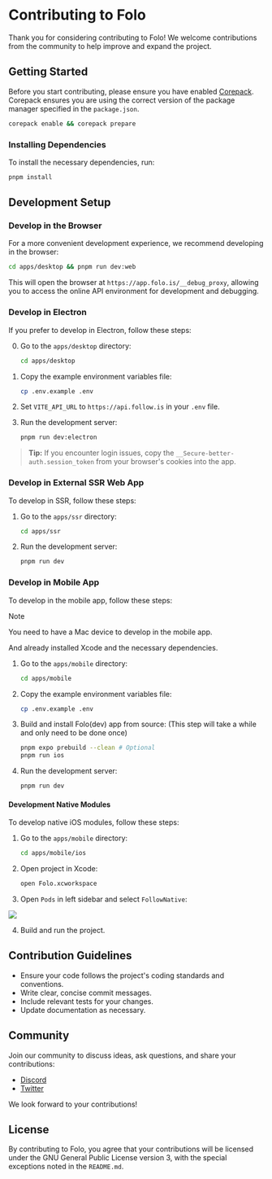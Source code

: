 # Contributing to Folo

Thank you for considering contributing to Folo! We welcome contributions from the community to help improve and expand the project.

## Getting Started

Before you start contributing, please ensure you have enabled [Corepack](https://nodejs.org/api/corepack.html). Corepack ensures you are using the correct version of the package manager specified in the `package.json`.

```sh
corepack enable && corepack prepare
```

### Installing Dependencies

To install the necessary dependencies, run:

```sh
pnpm install
```

## Development Setup

### Develop in the Browser

For a more convenient development experience, we recommend developing in the browser:

```sh
cd apps/desktop && pnpm run dev:web
```

This will open the browser at `https://app.folo.is/__debug_proxy`, allowing you to access the online API environment for development and debugging.

### Develop in Electron

If you prefer to develop in Electron, follow these steps:

0. Go to the `apps/desktop` directory:

   ```sh
   cd apps/desktop
   ```

1. Copy the example environment variables file:

   ```sh
   cp .env.example .env
   ```

2. Set `VITE_API_URL` to `https://api.follow.is` in your `.env` file.

3. Run the development server:

   ```sh
   pnpm run dev:electron
   ```

> **Tip:** If you encounter login issues, copy the `__Secure-better-auth.session_token` from your browser's cookies into the app.

### Develop in External SSR Web App

To develop in SSR, follow these steps:

1. Go to the `apps/ssr` directory:

   ```sh
   cd apps/ssr
   ```

2. Run the development server:

   ```sh
   pnpm run dev
   ```

### Develop in Mobile App

To develop in the mobile app, follow these steps:

> [!NOTE]
> You need to have a Mac device to develop in the mobile app.
>
> And already installed Xcode and the necessary dependencies.

1. Go to the `apps/mobile` directory:

   ```sh
   cd apps/mobile
   ```

2. Copy the example environment variables file:

   ```sh
   cp .env.example .env
   ```

3. Build and install Folo(dev) app from source: (This step will take a while and only need to be done once)

   ```sh
   pnpm expo prebuild --clean # Optional
   pnpm run ios
   ```

4. Run the development server:

   ```sh
   pnpm run dev
   ```

#### Development Native Modules

To develop native iOS modules, follow these steps:

1. Go to the `apps/mobile` directory:

   ```sh
   cd apps/mobile/ios
   ```

2. Open project in Xcode:

   ```sh
   open Folo.xcworkspace
   ```

3. Open `Pods` in left sidebar and select `FollowNative`:

![](https://github.com/user-attachments/assets/a449c087-6d55-4cbd-bc4b-c61a08406e98)

4. Build and run the project.

## Contribution Guidelines

- Ensure your code follows the project's coding standards and conventions.
- Write clear, concise commit messages.
- Include relevant tests for your changes.
- Update documentation as necessary.

## Community

Join our community to discuss ideas, ask questions, and share your contributions:

- [Discord](https://discord.gg/followapp)
- [Twitter](https://x.com/intent/follow?screen_name=folo_is)

We look forward to your contributions!

## License

By contributing to Folo, you agree that your contributions will be licensed under the GNU General Public License version 3, with the special exceptions noted in the `README.md`.
